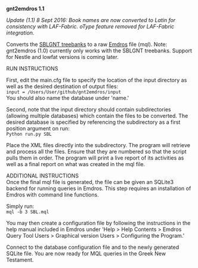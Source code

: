 **gnt2emdros 1.1**

*Update (1.1) 8 Sept 2016: Book names are now converted to Latin for consistency with LAF-Fabric. oType feature removed for LAF-Fabric integration.*

Converts the [SBLGNT treebanks](https://github.com/biblicalhumanities/greek-new-testament/tree/master/syntax-trees/sblgnt) to a raw [Emdros](http://emdros.org) file (mql). Note: gnt2emdros (1.0) currently only works with the SBLGNT treebanks. Support for Nestle and lowfat versions is coming later.

RUN INSTRUCTIONS

First, edit the main.cfg file to specify the location of the input directory as well as the desired destination of output files:  
```input = /Users/User/github/gnt2emdros/input```  
You should also name the database under 'name.'

Second, note that the input directory should contain subdirectories (allowing multiple databases) which contain the files to be converted. The desired database is specified by referencing the subdirectory as a first position argument on run:  
```Python run.py SBL```

Place the XML files directly into the subdirectory. The program will retrieve and process all the files. Ensure that they are numbered so that the script pulls them in order. The program will print a live report of its activities as well as a final report on what was created in the mql file.

ADDITIONAL INSTRUCTIONS  
Once the final mql file is generated, the file can be given an SQLite3 backend for running queries in Emdros. This step requires an installation of Emdros with command line functions.

Simply run:  
```mql -b 3 SBL.mql```

You may then create a configuration file by following the instructions in the help manual included in Emdros under 'Help > Help Contents > Emdros Query Tool Users > Graphical version Users > Configuring the Program.'

Connect to the database configuration file and to the newly generated SQLite file. You are now ready for MQL queries in the Greek New Testament.
